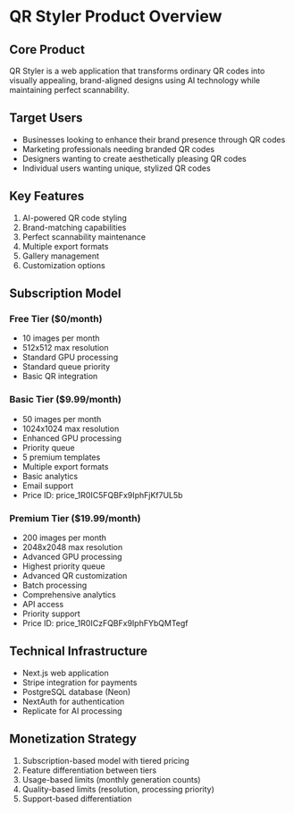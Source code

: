 # QR Styler Product Overview

## Core Product
QR Styler is a web application that transforms ordinary QR codes into visually appealing, brand-aligned designs using AI technology while maintaining perfect scannability.

## Target Users
- Businesses looking to enhance their brand presence through QR codes
- Marketing professionals needing branded QR codes
- Designers wanting to create aesthetically pleasing QR codes
- Individual users wanting unique, stylized QR codes

## Key Features
1. AI-powered QR code styling
2. Brand-matching capabilities
3. Perfect scannability maintenance
4. Multiple export formats
5. Gallery management
6. Customization options

## Subscription Model

### Free Tier ($0/month)
- 10 images per month
- 512x512 max resolution
- Standard GPU processing
- Standard queue priority
- Basic QR integration

### Basic Tier ($9.99/month)
- 50 images per month
- 1024x1024 max resolution
- Enhanced GPU processing
- Priority queue
- 5 premium templates
- Multiple export formats
- Basic analytics
- Email support
- Price ID: price_1R0IC5FQBFx9IphFjKf7UL5b

### Premium Tier ($19.99/month)
- 200 images per month
- 2048x2048 max resolution
- Advanced GPU processing
- Highest priority queue
- Advanced QR customization
- Batch processing
- Comprehensive analytics
- API access
- Priority support
- Price ID: price_1R0ICzFQBFx9IphFYbQMTegf

## Technical Infrastructure
- Next.js web application
- Stripe integration for payments
- PostgreSQL database (Neon)
- NextAuth for authentication
- Replicate for AI processing

## Monetization Strategy
1. Subscription-based model with tiered pricing
2. Feature differentiation between tiers
3. Usage-based limits (monthly generation counts)
4. Quality-based limits (resolution, processing priority)
5. Support-based differentiation
